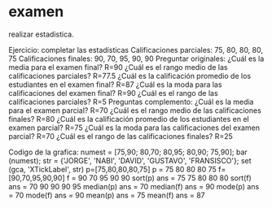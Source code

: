 # examen
realizar estadistica.



Ejercicio: completar las estadísticas
Calificaciones parciales: 75, 80, 80, 80, 75 Calificaciones finales: 90, 70, 95, 90, 90
Preguntar originales: ¿Cuál es la media para el examen final? R=90
 ¿Cuál es el rango medio de las calificaciones parciales? R=77.5
 ¿Cuál es la calificación promedio de los estudiantes en el examen final? R=87 ¿Cuál es la moda para las calificaciones del examen final? R=90 
¿Cuál es el rango de las calificaciones parciales? R=5
Preguntas complemento: ¿Cuál es la media para el examen parcial? R=70
 ¿Cuál es el rango medio de las calificaciones finales? R=80 
¿Cuál es la calificación promedio de los estudiantes en el examen parcial? R=75 ¿Cuál es la moda para las calificaciones del examen parcial? R=70
 ¿Cuál es el rango de las calificaciones finales? R=25
 
 
Codigo de la grafica:
numest = [75,90; 80,70; 80,95; 80,90; 75,90]; bar (numest); str = {'JORGE', 'NABI', 'DAVID', 'GUSTAVO', 'FRANSISCO'}; set (gca, 'XTickLabel', str)
p=[75,80,80,80,75] p =
75 80 80 80 75
f=[90,70,95,90,90] f =
90 70 95 90 90
sort(p) ans = 75 75 80 80 80  sort(f) ans = 70 90 90 90 95 median(p) ans = 70 median(f) ans = 90 mode(p) ans = 70 mode(f) ans = 90 mean(p) ans = 75 mean(f) ans = 87

